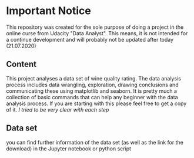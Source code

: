 # Important Notice

This repository was created for the sole purpose of doing a project in the online curse from Udacity "Data Analyst". This means, it is not intended for a continue development and will probably not be updated after today (21.07.2020)

## Content

This project analyses a data set of wine quality rating. The data analysis process
includes data wrangling, exploration, drawing conclusions and communicating these using
matplotlib and seaborn. It is pretty much a collection of basic commands that can help any beginner with the data analysis process. If you are starting with this please feel free to get a copy of it. *I tried to be very clear with each step*

## Data set
you can find further information of the data set (as well as the link for the download) in the Jupyter notebook or python script
